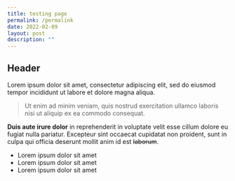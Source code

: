 ```yaml
---
title: testing page
permalink: /permalink
date: 2022-02-09
layout: post
description: ""
---
```


## Header
Lorem ipsum dolor sit amet, consectetur adipiscing elit, sed do eiusmod tempor incididunt ut labore et dolore magna aliqua. 

> Ut enim ad minim veniam, quis nostrud exercitation ullamco laboris nisi ut aliquip ex ea commodo consequat. 

**Duis aute irure dolor** in reprehenderit in voluptate velit esse cillum dolore eu fugiat nulla pariatur. Excepteur sint occaecat cupidatat non proident, sunt in culpa qui officia deserunt mollit anim id est ~~laborum~~.

*  Lorem ipsum dolor sit amet
*  Lorem ipsum dolor sit amet
*  Lorem ipsum dolor sit amet